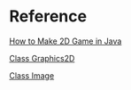 # Reference
[How to Make 2D Game in Java](https://www.youtube.com/playlist?list=PL_QPQmz5C6WUF-pOQDsbsKbaBZqXj4qSq)

[Class Graphics2D](https://docs.oracle.com/javase/8/docs/api/java/awt/Graphics2D.html)

[Class Image](https://docs.oracle.com/javase/8/docs/api/java/awt/Image.html)
